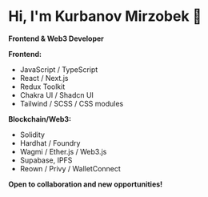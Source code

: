 # Hi, I'm Kurbanov Mirzobek 👋  
**Frontend & Web3 Developer**  

**Frontend:**  
- JavaScript / TypeScript  
- React / Next.js
- Redux Toolkit
- Chakra UI / Shadcn UI
- Tailwind / SCSS / CSS modules

**Blockchain/Web3:**  
- Solidity
- Hardhat / Foundry
- Wagmi / Ether.js / Web3.js
- Supabase, IPFS
- Reown / Privy / WalletConnect

**Open to collaboration and new opportunities!**

